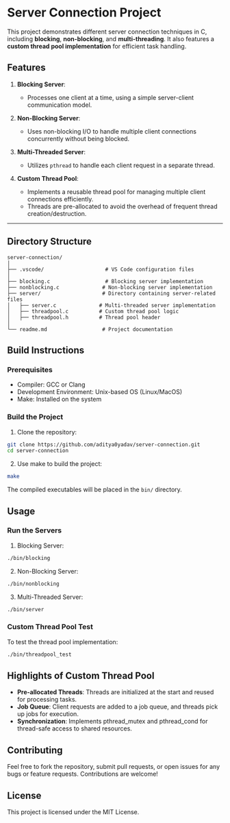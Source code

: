 # Server Connection Project

This project demonstrates different server connection techniques in C, including **blocking**, **non-blocking**, and **multi-threading**. It also features a **custom thread pool implementation** for efficient task handling.

## Features

1. **Blocking Server**:
   - Processes one client at a time, using a simple server-client communication model.

2. **Non-Blocking Server**:
   - Uses non-blocking I/O to handle multiple client connections concurrently without being blocked.

3. **Multi-Threaded Server**:
   - Utilizes `pthread` to handle each client request in a separate thread.

4. **Custom Thread Pool**:
   - Implements a reusable thread pool for managing multiple client connections efficiently.
   - Threads are pre-allocated to avoid the overhead of frequent thread creation/destruction.

---

## Directory Structure

```plaintext
server-connection/
│
├── .vscode/                    # VS Code configuration files
│
├── blocking.c                  # Blocking server implementation
├── nonblocking.c              # Non-blocking server implementation
├── server/                    # Directory containing server-related files
│   ├── server.c              # Multi-threaded server implementation
│   ├── threadpool.c          # Custom thread pool logic
│   ├── threadpool.h          # Thread pool header
│
└── readme.md                  # Project documentation
```

## Build Instructions

### Prerequisites

- Compiler: GCC or Clang
- Development Environment: Unix-based OS (Linux/MacOS)
- Make: Installed on the system

### Build the Project

1. Clone the repository:
```bash
git clone https://github.com/aditya0yadav/server-connection.git
cd server-connection
```

2. Use make to build the project:
```bash
make
```

The compiled executables will be placed in the `bin/` directory.

## Usage

### Run the Servers

1. Blocking Server:
```bash
./bin/blocking
```

2. Non-Blocking Server:
```bash
./bin/nonblocking
```

3. Multi-Threaded Server:
```bash
./bin/server
```

### Custom Thread Pool Test

To test the thread pool implementation:
```bash
./bin/threadpool_test
```

## Highlights of Custom Thread Pool

- **Pre-allocated Threads**: Threads are initialized at the start and reused for processing tasks.
- **Job Queue**: Client requests are added to a job queue, and threads pick up jobs for execution.
- **Synchronization**: Implements pthread_mutex and pthread_cond for thread-safe access to shared resources.

## Contributing

Feel free to fork the repository, submit pull requests, or open issues for any bugs or feature requests. Contributions are welcome!

## License

This project is licensed under the MIT License.

